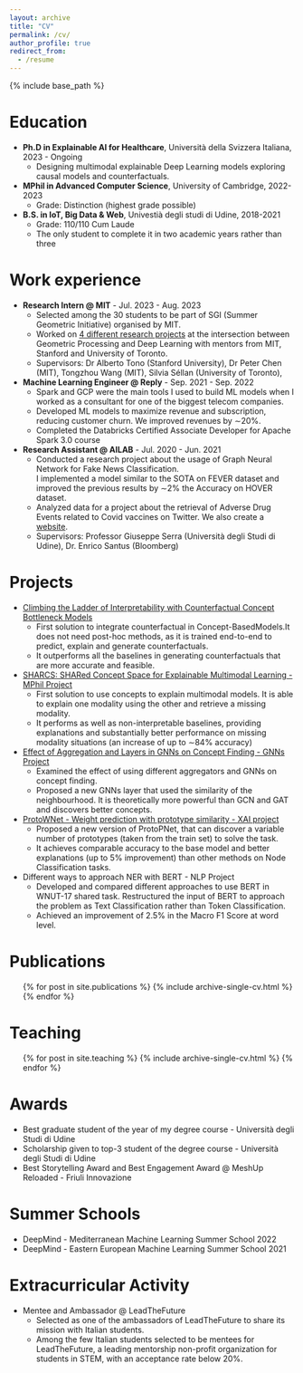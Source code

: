 ```yaml
---
layout: archive
title: "CV"
permalink: /cv/
author_profile: true
redirect_from:
  - /resume
---
```


{% include base_path %}

Education
======
* **Ph.D in Explainable AI for Healthcare**, Università della Svizzera Italiana, 2023 - Ongoing
  * Designing multimodal explainable Deep Learning models exploring causal models and counterfactuals.
* **MPhil in Advanced Computer Science**, University of Cambridge, 2022-2023
  * Grade: Distinction (highest grade possible)
* **B.S. in IoT, Big Data & Web**, Univestià degli studi di Udine, 2018-2021
  * Grade: 110/110 Cum Laude
  * The only student to complete it in two academic years rather than three

Work experience
======
* **Research Intern @ MIT** - Jul. 2023 - Aug. 2023
  * Selected among the 30 students to be part of SGI (Summer Geometric Initiative) organised by MIT.
  * Worked on [4 different research projects](https://summergeometry.org/sgi2023/) at the intersection between Geometric Processing and Deep Learning with mentors from MIT, Stanford and University of Toronto.
  * Supervisors: Dr Alberto Tono (Stanford University), Dr Peter Chen (MIT), Tongzhou Wang (MIT), Silvia Séllan (University of Toronto),   
* **Machine Learning Engineer @ Reply** - Sep. 2021 - Sep. 2022
  * Spark and GCP were the main tools I used to build ML models when I worked as a consultant for one of the biggest telecom companies. 
  * Developed ML models to maximize revenue and subscription, reducing customer churn. We improved revenues by $\sim$20%.
  * Completed the Databricks Certified Associate Developer for Apache Spark 3.0 course
* **Research Assistant @ AILAB** - Jul. 2020 - Jun. 2021
  * Conducted a research project about the usage of Graph Neural Network for Fake News Classification. <br>
  I implemented a model similar to the SOTA on FEVER dataset and improved the previous results by $\sim$2% the Accuracy on HOVER dataset. 
  * Analyzed data for a project about the retrieval of Adverse Drug Events related to Covid vaccines on Twitter. We also create a [website](http://ailab.uniud.it/covid-vaccines/).
  * Supervisors: Professor Giuseppe Serra (Università degli Studi di Udine), Dr. Enrico Santus (Bloomberg)
  
Projects
======
* [Climbing the Ladder of Interpretability with Counterfactual Concept Bottleneck Models](https://github.com/gabriele-dominici/Counterfactual-CBM)
  * First solution to integrate counterfactual in Concept-BasedModels.It does not need post-hoc methods, as it is trained end-to-end to predict, explain and generate counterfactuals.
  * It outperforms all the baselines in generating counterfactuals that are more accurate and feasible.
* [SHARCS: SHARed Concept Space for Explainable Multimodal Learning - MPhil Project](https://github.com/gabriele-dominici/SHARCS)
  * First solution to use concepts to explain multimodal models. It is able to explain one modality using the other and retrieve a missing modality.
  * It performs as well as non-interpretable baselines, providing explanations and substantially better performance on missing modality situations (an increase of up to $\sim$84% accuracy)
* [Effect of Aggregation and Layers in GNNs on Concept Finding - GNNs Project](https://github.com/chengzu-li/L45-project)
  * Examined the effect of using different aggregators and GNNs on concept finding.
  * Proposed a new GNNs layer that used the similarity of the neighbourhood. It is theoretically more powerful than GCN and GAT and discovers better concepts.
* [ProtoWNet - Weight prediction with prototype similarity - XAI project](https://github.com/gabriele-dominici/R255_XAI_project)
  * Proposed a new version of ProtoPNet, that can discover a variable number of prototypes (taken from the train set) to solve the task.
  * It achieves comparable accuracy to the base model and better explanations (up to 5% improvement) than other methods on Node Classification tasks.
* Different ways to approach NER with BERT - NLP Project
  * Developed and compared different approaches to use BERT in WNUT-17 shared task. Restructured the input of BERT to approach the problem as Text Classification rather than Token Classification.
  * Achieved an improvement of 2.5% in the Macro F1 Score at word level.

Publications
======
  <ul>{% for post in site.publications %}
    {% include archive-single-cv.html %}
  {% endfor %}</ul>
  
Teaching
======
  <ul>{% for post in site.teaching %}
    {% include archive-single-cv.html %}
  {% endfor %}</ul>

Awards
======
* Best graduate student of the year of my degree course - Università degli Studi di Udine
* Scholarship given to top-3 student of the degree course - Università degli Studi di Udine
* Best Storytelling Award and Best Engagement Award @ MeshUp Reloaded - Friuli Innovazione
  
Summer Schools
======
* DeepMind - Mediterranean Machine Learning Summer School 2022
* DeepMind - Eastern European Machine Learning Summer School 2021

Extracurricular Activity
======
* Mentee and Ambassador @ LeadTheFuture
  * Selected as one of the ambassadors of LeadTheFuture to share its mission with Italian students.
  * Among the few Italian students selected to be mentees for LeadTheFuture, a leading mentorship non-profit organization for students in STEM, with an acceptance rate below 20%.
